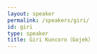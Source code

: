 ```yaml
---
layout: speaker
permalink: /speakers/giri/
id: giri
type: speaker
title: Giri Kuncoro（Gojek）
---
```

